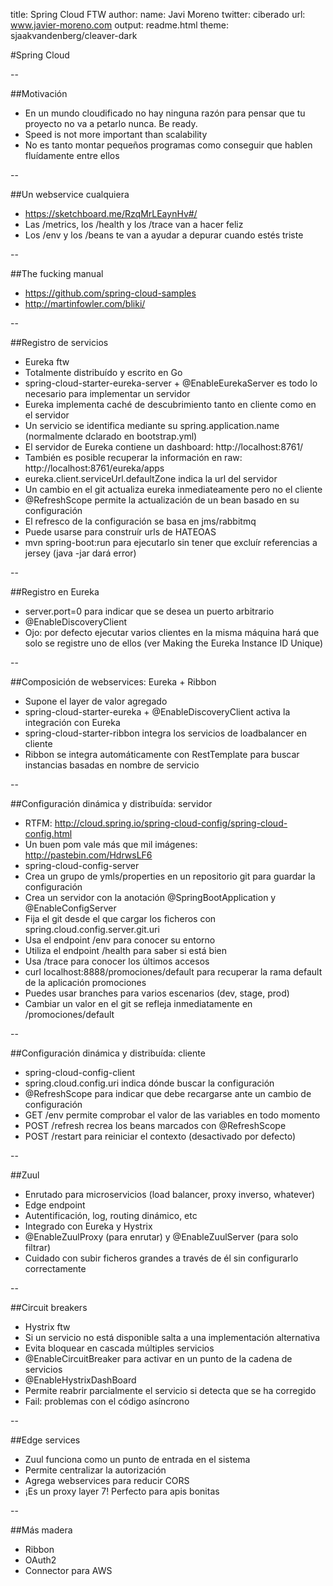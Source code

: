 title: Spring Cloud FTW
author:
  name: Javi Moreno
  twitter: ciberado
  url: www.javier-moreno.com
output: readme.html
theme: sjaakvandenberg/cleaver-dark



#Spring Cloud

--

##Motivación

* En un mundo cloudificado no hay ninguna razón para pensar que tu proyecto no va a petarlo nunca. Be ready.
* Speed is not more important than scalability
* No es tanto montar pequeños programas como conseguir que hablen fluídamente entre ellos

--

##Un webservice cualquiera

* https://sketchboard.me/RzqMrLEaynHv#/
* Las /metrics, los /health y los /trace van a hacer feliz
* Los /env y los /beans te van a ayudar a depurar cuando estés triste
  
--

##The fucking manual

* https://github.com/spring-cloud-samples
* http://martinfowler.com/bliki/

--

##Registro de servicios 

* Eureka ftw 
* Totalmente distribuído y escrito en Go
* spring-cloud-starter-eureka-server + @EnableEurekaServer es todo lo necesario para implementar un servidor
* Eureka implementa caché de descubrimiento tanto en cliente como en el servidor
* Un servicio se identifica mediante su spring.application.name (normalmente dclarado en bootstrap.yml)
* El servidor de Eureka contiene un dashboard: http://localhost:8761/
* También es posible recuperar la información en raw: http://localhost:8761/eureka/apps
* eureka.client.serviceUrl.defaultZone indica la url del servidor
* Un cambio en el git actualiza eureka inmediateamente pero no el cliente
* @RefreshScope permite la actualización de un bean basado en su configuración
* El refresco de la configuración se basa en jms/rabbitmq 
* Puede usarse para construír urls de HATEOAS
* mvn spring-boot:run para ejecutarlo sin tener que excluír referencias a jersey (java -jar dará error)

--

##Registro en Eureka

* server.port=0 para indicar que se desea un puerto arbitrario
* @EnableDiscoveryClient
* Ojo: por defecto ejecutar varios clientes en la misma máquina hará que solo se registre uno de ellos (ver Making the Eureka Instance ID Unique) 

--

##Composición de webservices: Eureka + Ribbon

* Supone el layer de valor agregado
* spring-cloud-starter-eureka + @EnableDiscoveryClient activa la integración con Eureka 
* spring-cloud-starter-ribbon integra los servicios de loadbalancer en cliente
* Ribbon se integra automáticamente con RestTemplate para buscar instancias basadas en nombre de servicio 

--
  
##Configuración dinámica y distribuída: servidor

* RTFM: http://cloud.spring.io/spring-cloud-config/spring-cloud-config.html
* Un buen pom vale más que mil imágenes: http://pastebin.com/HdrwsLF6
* spring-cloud-config-server
* Crea un grupo de ymls/properties en un repositorio git para guardar la configuración
* Crea un servidor con la anotación @SpringBootApplication y @EnableConfigServer
* Fija el git desde el que cargar los ficheros con spring.cloud.config.server.git.uri
* Usa el endpoint /env para conocer su entorno 
* Utiliza el endpoint /health para saber si está bien
* Usa /trace para conocer los últimos accesos
* curl localhost:8888/promociones/default para recuperar la rama default de la aplicación promociones 
* Puedes usar branches para varios escenarios (dev, stage, prod)
* Cambiar un valor en el git se refleja inmediatamente en /promociones/default 

--

##Configuración dinámica y distribuída: cliente

* spring-cloud-config-client
* spring.cloud.config.uri indica dónde buscar la configuración 
* @RefreshScope para indicar que debe recargarse ante un cambio de configuración
* GET /env permite comprobar el valor de las variables en todo momento
* POST /refresh recrea los beans marcados con @RefreshScope
* POST /restart para reiniciar el contexto (desactivado por defecto)

--

##Zuul

* Enrutado para microservicios (load balancer, proxy inverso, whatever)
* Edge endpoint 
* Autentificación, log, routing dinámico, etc
* Integrado con Eureka y Hystrix 
* @EnableZuulProxy (para enrutar) y @EnableZuulServer (para solo filtrar)
* Cuidado con subir ficheros grandes a través de él sin configurarlo correctamente

--

##Circuit breakers

* Hystrix ftw
* Si un servicio no está disponible salta a una implementación alternativa
* Evita bloquear en cascada múltiples servicios 
* @EnableCircuitBreaker para activar en un punto de la cadena de servicios 
* @EnableHystrixDashBoard
* Permite reabrir parcialmente el servicio si detecta que se ha corregido
* Fail: problemas con el código asíncrono

--

##Edge services

* Zuul funciona como un punto de entrada en el sistema
* Permite centralizar la autorización
* Agrega webservices para reducir CORS
* ¡Es un proxy layer 7! Perfecto para apis bonitas

--

##Más madera

* Ribbon
* OAuth2
* Connector para AWS





 







